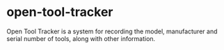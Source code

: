 # open-tool-tracker
Open Tool Tracker is a system for recording the model, manufacturer and serial number of tools, along with other information.
